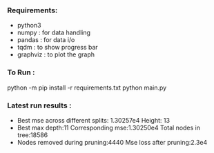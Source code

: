 ### Requirements:

- python3
- numpy     : for data handling
- pandas    : for data i/o
- tqdm      : to show progress bar
- graphviz  : to plot the graph


### To Run :

python -m pip install -r requirements.txt
python main.py


### Latest run results :

- Best mse across different splits: 1.30257e4 Height: 13
- Best max depth:11   Corresponding mse:1.30250e4  Total nodes in tree:18586 
- Nodes removed during pruning:4440  Mse loss after pruning:2.3e4